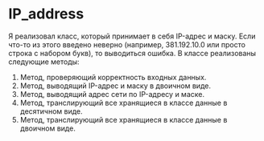 # IP_address
Я реализовал класс, который принимает в себя IP-адрес и маску. 
Если что-то из этого введено неверно (например, 381.192.10.0 или просто строка с набором букв), то выводиться ошибка.
В классе реализованы следующие методы: 
  1. Метод, проверяющий корректность входных данных.
  2. Метод, выводящий  IP-адрес и маску в двоичном виде.
  3. Метод, выводящий адрес сети по IP-адресу и маске.
  4. Метод, транслирующий все хранящиеся в классе данные в десятичном виде.
  5. Метод, транслирующий все хранящиеся в классе данные в двоичном виде.

